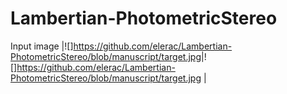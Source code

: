 # Lambertian-PhotometricStereo

Input image
|![]<https://github.com/elerac/Lambertian-PhotometricStereo/blob/manuscript/target.jpg>|![]<https://github.com/elerac/Lambertian-PhotometricStereo/blob/manuscript/target.jpg> |
